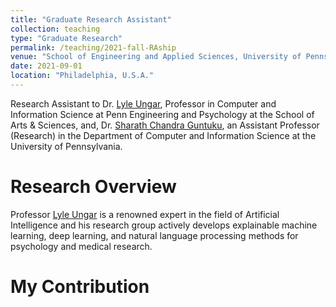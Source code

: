```yaml
---
title: "Graduate Research Assistant"
collection: teaching
type: "Graduate Research"
permalink: /teaching/2021-fall-RAship
venue: "School of Engineering and Applied Sciences, University of Pennsylvania"
date: 2021-09-01
location: "Philadelphia, U.S.A."
---
```


Research Assistant to Dr. [Lyle Ungar](https://www.cis.upenn.edu/~ungar/), Professor in Computer and Information Science at Penn Engineering and Psychology at the School of Arts & Sciences, and, Dr. [Sharath Chandra Guntuku](https://sharathg.cis.upenn.edu), an Assistant Professor (Research) in the Department of Computer and Information Science at the University of Pennsylvania.

Research Overview
======

Professor [Lyle Ungar](https://www.cis.upenn.edu/~ungar/) is a renowned expert in the field of Artificial Intelligence and his research group actively develops explainable machine learning, deep learning, and natural language processing methods for psychology and medical research.


My Contribution
======

 

